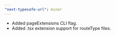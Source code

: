 ```yaml
---
"next-typesafe-url": minor
---
```


- Added pageExtensions CLI flag.
- Added .tsx extension support for routeType files.
